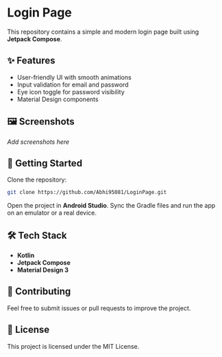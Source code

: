 # Login Page

This repository contains a simple and modern login page built using **Jetpack Compose**.

## ✨ Features
- User-friendly UI with smooth animations
- Input validation for email and password
- Eye icon toggle for password visibility
- Material Design components

## 🖼️ Screenshots
_Add screenshots here_

## 🚀 Getting Started

Clone the repository:

```bash
git clone https://github.com/Abhi95081/LoginPage.git
```

Open the project in **Android Studio**.
Sync the Gradle files and run the app on an emulator or a real device.

## 🛠 Tech Stack
- **Kotlin**
- **Jetpack Compose**
- **Material Design 3**

## 🤝 Contributing
Feel free to submit issues or pull requests to improve the project.

## 📛 License
This project is licensed under the MIT License.
